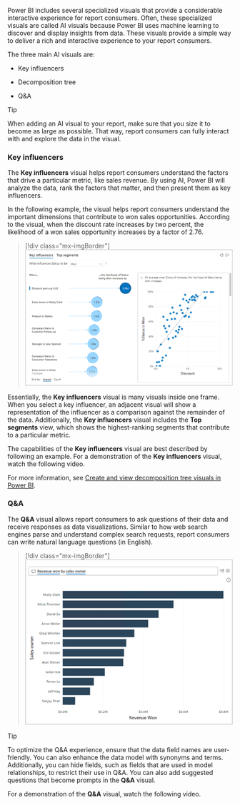 Power BI includes several specialized visuals that provide a considerable interactive experience for report consumers. Often, these specialized visuals are called AI visuals because Power BI uses machine learning to discover and display insights from data. These visuals provide a simple way to deliver a rich and interactive experience to your report consumers.

The three main AI visuals are:

- Key influencers

- Decomposition tree

- Q&A

> [!TIP]
> When adding an AI visual to your report, make sure that you size it to become as large as possible. That way, report consumers can fully interact with and explore the data in the visual.

### Key influencers

The **Key influencers** visual helps report consumers understand the factors that drive a particular metric, like sales revenue. By using AI, Power BI will analyze the data, rank the factors that matter, and then present them as key influencers.

In the following example, the visual helps report consumers understand the important dimensions that contribute to won sales opportunities. According to the visual, when the discount rate increases by two percent, the likelihood of a won sales opportunity increases by a factor of 2.76.

> [!div class="mx-imgBorder"]
> [![Image shows a Key influencers visual helping report consumers to understand the important dimensions that contribute to won sales opportunities.](../media/ai-visual-key-influencers.png)](../media/ai-visual-key-influencers.png#lightbox)

Essentially, the **Key influencers** visual is many visuals inside one frame. When you select a key influencer, an adjacent visual will show a representation of the influencer as a comparison against the remainder of the data. Additionally, the **Key influencers** visual includes the **Top segments** view, which shows the highest-ranking segments that contribute to a particular metric.

The capabilities of the **Key influencers** visual are best described by following an example. For a demonstration of the **Key influencers** visual, watch the following video.

<!---
&nbsp;
> [!VIDEO https://www.microsoft.com/videoplayer/embed/]
<!---

For more information, see [Create key influencers visualizations](/power-bi/visuals/power-bi-visualization-influencers).

### Decomposition tree

The **Decomposition Tree** visual helps report consumers visualize data across multiple dimensions. It automatically aggregates data and enables consumers to drill down into dimensions in any order. As a result, it's a valuable tool for ad hoc exploration and conducting root cause analysis. As an AI visual, a decomposition tree provides a guided exploration experience that helps by finding the next dimension for consumers to drill down into.

In the following example, a **Decomposition Tree** visual helps report consumers to understand the breakdown of sales opportunity revenue.

For a demonstration of the **Decomposition Tree** visual, watch the following video. The lock icon next to the **Prod Category** split means that the report author added the split and set it so that it can't be removed. Additionally, the lightbulb icon next to the **Region** split means that the report consumer used an AI split to discover the best split.

> [!div class="mx-imgBorder"]
> [![Image shows a Decomposition tree visual helping report consumers to analyze sales opportunity revenue across two dimensions: Product category and Region.](../media/ai-visual-decomposition-tree.png)](../media/ai-visual-decomposition-tree.png#lightbox)

<!---
The capabilities of the **Decomposition Tree** visual are best described by following an example. For a demonstration of the **Decomposition Tree** visual, watch the following video.

&nbsp;
> [!VIDEO https://www.microsoft.com/videoplayer/embed/]
--->

For more information, see [Create and view decomposition tree visuals in Power BI](/power-bi/visuals/power-bi-visualization-decomposition-tree).

### Q&A

The **Q&A** visual allows report consumers to ask questions of their data and receive responses as data visualizations. Similar to how web search engines parse and understand complex search requests, report consumers can write natural language questions (in English).

> [!div class="mx-imgBorder"]
> [![Image shows the Q&A visual with the question \"Revenue won by sales owner\". Beneath the question, a bar chart response is shown.](../media/ai-visual-qna.png)](../media/ai-visual-qna.png#lightbox)

> [!TIP]
> To optimize the Q&A experience, ensure that the data field names are user-friendly. You can also enhance the data model with synonyms and terms. Additionally, you can hide fields, such as fields that are used in model relationships, to restrict their use in Q&A. You can also add suggested questions that become prompts in the **Q&A** visual.

For a demonstration of the **Q&A** visual, watch the following video.
<!---

For more information, see [Use Power BI Q&A to explore your data and create visuals](/power-bi/create-reports/power-bi-tutorial-q-and-a).

&nbsp;
> [!VIDEO https://www.microsoft.com/videoplayer/embed/]
--->